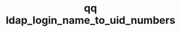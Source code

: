 ---
category: ldap
command: ldap_login_name_to_uid_numbers
keywords: qq, qq_cli, ldap_login_name_to_uid_numbers
optional_options: []
permalink: /qq-cli-command-guide/ldap/ldap_login_name_to_uid_numbers.html
positional_options: []
sidebar: qq_cli_command_reference_sidebar
summary: This section explains how to use the <code>qq ldap_login_name_to_uid_numbers</code>
  command.
synopsis: Get the uidNumbers from a login name using the LDAP server
title: qq ldap_login_name_to_uid_numbers
usage: qq ldap_login_name_to_uid_numbers [-h] --login-name LOGIN_NAME

---
